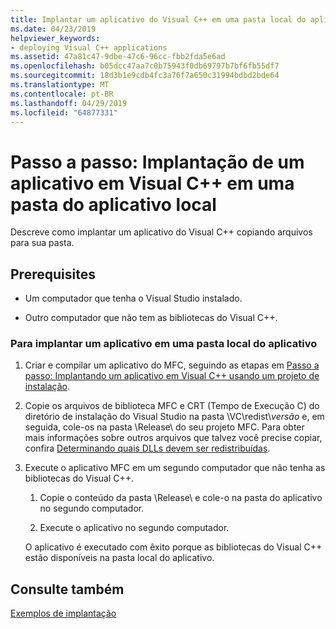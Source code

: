 ```yaml
---
title: Implantar um aplicativo do Visual C++ em uma pasta local do aplicativo
ms.date: 04/23/2019
helpviewer_keywords:
- deploying Visual C++ applications
ms.assetid: 47a81c47-9dbe-47c6-96cc-fbb2fda5e6ad
ms.openlocfilehash: b05dcc47aa7c0b75943f0db69797b7bf6fb55df7
ms.sourcegitcommit: 18d3b1e9cdb4fc3a76f7a650c31994bdbd2bde64
ms.translationtype: MT
ms.contentlocale: pt-BR
ms.lasthandoff: 04/29/2019
ms.locfileid: "64877331"
---
```

# <a name="walkthrough-deploying-a-visual-c-application-to-an-application-local-folder"></a>Passo a passo: Implantação de um aplicativo em Visual C++ em uma pasta do aplicativo local

Descreve como implantar um aplicativo do Visual C++ copiando arquivos para sua pasta.

## <a name="prerequisites"></a>Prerequisites

- Um computador que tenha o Visual Studio instalado.

- Outro computador que não tem as bibliotecas do Visual C++.

### <a name="to-deploy-an-application-to-an-application-local-folder"></a>Para implantar um aplicativo em uma pasta local do aplicativo

1. Criar e compilar um aplicativo do MFC, seguindo as etapas em [Passo a passo: Implantando um aplicativo em Visual C++ usando um projeto de instalação](walkthrough-deploying-a-visual-cpp-application-by-using-a-setup-project.md).

1. Copie os arquivos de biblioteca MFC e CRT (Tempo de Execução C) do diretório de instalação do Visual Studio na pasta \\VC\\redist\\*versão* e, em seguida, cole-os na pasta \Release\ do seu projeto MFC. Para obter mais informações sobre outros arquivos que talvez você precise copiar, confira [Determinando quais DLLs devem ser redistribuídas](determining-which-dlls-to-redistribute.md).

1. Execute o aplicativo MFC em um segundo computador que não tenha as bibliotecas do Visual C++.

   1. Copie o conteúdo da pasta \Release\ e cole-o na pasta do aplicativo no segundo computador.

   1. Execute o aplicativo no segundo computador.

   O aplicativo é executado com êxito porque as bibliotecas do Visual C++ estão disponíveis na pasta local do aplicativo.

## <a name="see-also"></a>Consulte também

[Exemplos de implantação](deployment-examples.md)<br/>
